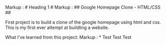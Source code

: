 Markup :  # Heading 1 #
Markup : ## Google Homepage Clone - HTML/CSS ##

First project is to build a clone of the google homepage using html and css.
This is my first ever attempt at buildling a website. 

What I've learned from this project:
Markup : * Test Test Test
